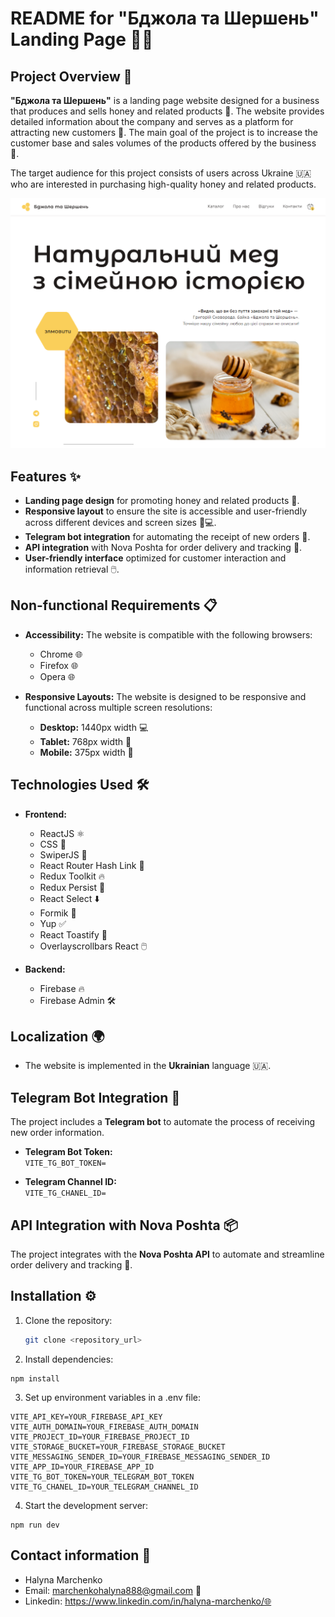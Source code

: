 # README for "Бджола та Шершень" Landing Page 🐝🐝

## Project Overview 🌟

**"Бджола та Шершень"** is a landing page website designed for a business that produces and sells honey and related products 🍯. The website provides detailed information about the company and serves as a platform for attracting new customers 👥. The main goal of the project is to increase the customer base and sales volumes of the products offered by the business 💼.

The target audience for this project consists of users across Ukraine 🇺🇦 who are interested in purchasing high-quality honey and related products.

![Home page](./public/homePage.png)

## Features ✨

- **Landing page design** for promoting honey and related products 🍯.
- **Responsive layout** to ensure the site is accessible and user-friendly across different devices and screen sizes 📱💻.
- **Telegram bot integration** for automating the receipt of new orders 🤖.
- **API integration** with Nova Poshta for order delivery and tracking 🚚.
- **User-friendly interface** optimized for customer interaction and information retrieval 🖱️.

## Non-functional Requirements 📋

- **Accessibility:** The website is compatible with the following browsers:
  - Chrome 🌐
  - Firefox 🌐
  - Opera 🌐
    
- **Responsive Layouts:** The website is designed to be responsive and functional across multiple screen resolutions:
  - **Desktop:** 1440px width 💻
  - **Tablet:** 768px width 📱
  - **Mobile:** 375px width 📱

## Technologies Used 🛠️

- **Frontend:**
  - ReactJS ⚛️
  - CSS 🎨
  - SwiperJS 🔄
  - React Router Hash Link 🔗
  - Redux Toolkit 🔥
  - Redux Persist 💾
  - React Select ⬇️
  - Formik 📝
  - Yup ✅
  - React Toastify 🍞
  - Overlayscrollbars React 🖱️
    
- **Backend:**
  - Firebase 🔥
  - Firebase Admin 🛠️

## Localization 🌍

- The website is implemented in the **Ukrainian** language 🇺🇦.

## Telegram Bot Integration 🤖

The project includes a **Telegram bot** to automate the process of receiving new order information.

- **Telegram Bot Token:**  
  `VITE_TG_BOT_TOKEN=`
  
- **Telegram Channel ID:**  
  `VITE_TG_CHANEL_ID=`

## API Integration with Nova Poshta 📦

The project integrates with the **Nova Poshta API** to automate and streamline order delivery and tracking 🚚.

## Installation ⚙️

1. Clone the repository:
   ```bash
   git clone <repository_url>
   
2. Install dependencies:
```
npm install
```

3. Set up environment variables in a .env file:
```
VITE_API_KEY=YOUR_FIREBASE_API_KEY
VITE_AUTH_DOMAIN=YOUR_FIREBASE_AUTH_DOMAIN
VITE_PROJECT_ID=YOUR_FIREBASE_PROJECT_ID
VITE_STORAGE_BUCKET=YOUR_FIREBASE_STORAGE_BUCKET
VITE_MESSAGING_SENDER_ID=YOUR_FIREBASE_MESSAGING_SENDER_ID
VITE_APP_ID=YOUR_FIREBASE_APP_ID
VITE_TG_BOT_TOKEN=YOUR_TELEGRAM_BOT_TOKEN
VITE_TG_CHANEL_ID=YOUR_TELEGRAM_CHANNEL_ID
```

4. Start the development server:
```
npm run dev
```

## Contact information 📧

- Halyna Marchenko
- Email: marchenkohalyna888@gmail.com 📩
- Linkedin: https://www.linkedin.com/in/halyna-marchenko/🌐

